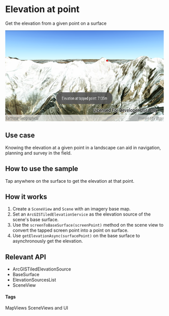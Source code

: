 # Elevation at point

Get the elevation from a given point on a surface

![Elevation at point app](elevation-at-point.png)

## Use case

Knowing the elevation at a given point in a landscape can aid in navigation, planning and survey in the field.

## How to use the sample

Tap anywhere on the surface to get the elevation at that point.

## How it works

1. Create a `SceneView` and `Scene` with an imagery base map.
1. Set an `ArcGISTiledElevationService` as the elevation source of the scene's base surface.
1. Use the `screenToBaseSurface(screenPoint)` method on the scene view to convert the tapped screen point into a point on surface.
1. Use `getElevationAsync(surfacePoint)` on the base surface to asynchronously get the elevation.

## Relevant API

* ArcGISTiledElevationSource
* BaseSurface
* ElevationSourcesList
* SceneView

#### Tags

MapViews SceneViews and UI

